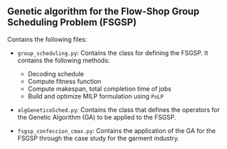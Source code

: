 ## Genetic algorithm for the Flow-Shop Group Scheduling Problem (FSGSP)

Contains the following files:

* `group_scheduling.py`: Contains the class for defining the FSGSP. It contains the following methods:
  - Decoding schedule
  - Compute fitness function
  - Compute makespan, total completion time of jobs
  - Build and optimize MILP formulation using `PuLP`
  
* `algGeneticoSched.py`: Contains the class that defines the operators for the Genetic Algorithm (GA) to be applied to the FSGSP.

* `fsgsp_confeccion_cmax.py`: Contains the application of the GA for the FSGSP through the case study for the garment industry.
